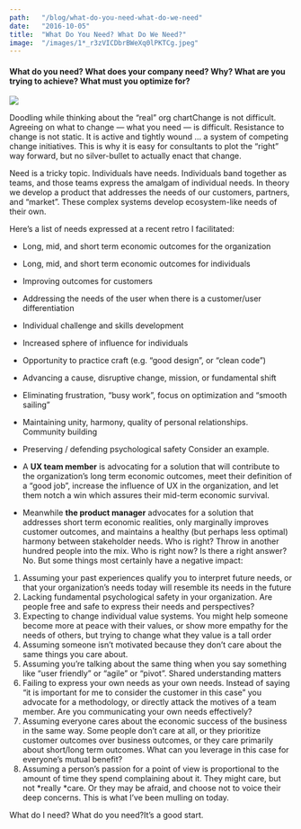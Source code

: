 ```yaml
---
path:	"/blog/what-do-you-need-what-do-we-need"
date:	"2016-10-05"
title:	"What Do You Need? What Do We Need?"
image:	"/images/1*_r3zVICDbrBWeXq0lPKTCg.jpeg"
---
```


#### What do you need? What does your company need? Why? What are you trying to achieve? What must you optimize for?

![](/images/1*_r3zVICDbrBWeXq0lPKTCg.jpeg)

Doodling while thinking about the “real” org chartChange is not difficult. Agreeing on what to change — what you need — is difficult. Resistance to change is not static. It is active and tightly wound … a system of competing change initiatives. This is why it is easy for consultants to plot the “right” way forward, but no silver-bullet to actually enact that change.

Need is a tricky topic. Individuals have needs. Individuals band together as teams, and those teams express the amalgam of individual needs. In theory we develop a product that addresses the needs of our customers, partners, and “market”. These complex systems develop ecosystem-like needs of their own.

Here’s a list of needs expressed at a recent retro I facilitated:

* Long, mid, and short term economic outcomes for the organization
* Long, mid, and short term economic outcomes for individuals
* Improving outcomes for customers
* Addressing the needs of the user when there is a customer/user differentiation
* Individual challenge and skills development
* Increased sphere of influence for individuals
* Opportunity to practice craft (e.g. “good design”, or “clean code”)
* Advancing a cause, disruptive change, mission, or fundamental shift
* Eliminating frustration, “busy work”, focus on optimization and “smooth sailing”
* Maintaining unity, harmony, quality of personal relationships. Community building
* Preserving / defending psychological safety
Consider an example.

* A **UX team member** is advocating for a solution that will contribute to the organization’s long term economic outcomes, meet their definition of a “good job”, increase the influence of UX in the organization, and let them notch a win which assures their mid-term economic survival.
* Meanwhile **the product manager** advocates for a solution that addresses short term economic realities, only marginally improves customer outcomes, and maintains a healthy (but perhaps less optimal) harmony between stakeholder needs.
Who is right? Throw in another hundred people into the mix. Who is right now? Is there a right answer? No. But some things most certainly have a negative impact:

1. Assuming your past experiences qualify you to interpret future needs, or that your organization’s needs today will resemble its needs in the future
2. Lacking fundamental psychological safety in your organization. Are people free and safe to express their needs and perspectives?
3. Expecting to change individual value systems. You might help someone become more at peace with their values, or show more empathy for the needs of others, but trying to change what they value is a tall order
4. Assuming someone isn’t motivated because they don’t care about the same things you care about.
5. Assuming you’re talking about the same thing when you say something like “user friendly” or “agile” or “pivot”. Shared understanding matters
6. Failing to express your own needs as your own needs. Instead of saying “it is important for me to consider the customer in this case” you advocate for a methodology, or directly attack the motives of a team member. Are you communicating your own needs effectively?
7. Assuming everyone cares about the economic success of the business in the same way. Some people don’t care at all, or they prioritize customer outcomes over business outcomes, or they care primarily about short/long term outcomes. What can you leverage in this case for everyone’s mutual benefit?
8. Assuming a person’s passion for a point of view is proportional to the amount of time they spend complaining about it. They might care, but not *really *care. Or they may be afraid, and choose not to voice their deep concerns.
This is what I’ve been mulling on today.

What do I need? What do you need?It’s a good start.

